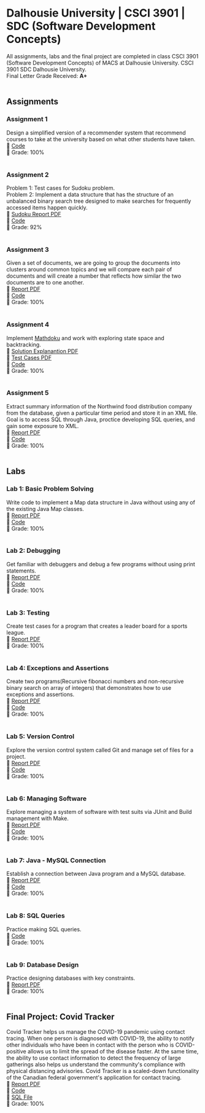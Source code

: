 # Dalhousie University | CSCI 3901 | SDC (Software Development Concepts)
All assignments, labs and the final project are completed in class CSCI 3901 (Software Development Concepts) of MACS at Dalhousie University. CSCI 3901 SDC Dalhousie University.<br/>
Final Letter Grade Received: **A+**
<br/>
<br/>
## Assignments
### Assignment 1
Design a simplified version of a recommender system that recommend courses to take at the university based on what other students have taken.<br/>
📁 [Code](https://github.com/DhrumilShah98/Dalhousie_University_CSCI3901_SDC/blob/main/Assignment_1/Assignment1)<br/>
🏫 Grade: 100%
<br/>
<br/>

### Assignment 2
Problem 1: Test cases for Sudoku problem.<br/>
Problem 2: Implement a data structure that has the structure of an unbalanced binary search tree designed to make searches for frequently accessed items happen quickly.<br/>
📄 [Sudoku Report PDF](https://github.com/DhrumilShah98/Dalhousie_University_CSCI3901_SDC/blob/main/Assignment_2/Assignment_2_Sudoku_Report.pdf)<br/>
📁 [Code](https://github.com/DhrumilShah98/Dalhousie_University_CSCI3901_SDC/blob/main/Assignment_2/Assignment2)<br/>
🏫 Grade: 92%
<br/>
<br/>

### Assignment 3
Given a set of documents, we are going to group the documents into clusters around common topics and we will compare each pair of documents and will create a number that reflects how similar the two documents are to one another.<br/>
📄 [Report PDF](https://github.com/DhrumilShah98/Dalhousie_University_CSCI3901_SDC/blob/main/Assignment_3/Assignment_3_Report.pdf)<br/>
📁 [Code](https://github.com/DhrumilShah98/Dalhousie_University_CSCI3901_SDC/blob/main/Assignment_3/Assignment3)<br/>
🏫 Grade: 100%
<br/>
<br/>

### Assignment 4
Implement [Mathdoku](http://www.mathdoku.com/) and work with exploring state space and backtracking.<br/>
📄 [Solution Explanantion PDF](https://github.com/DhrumilShah98/Dalhousie_University_CSCI3901_SDC/blob/main/Assignment_4/Assignment_4_Solution_Explanation.pdf)<br/>
📄 [Test Cases PDF](https://github.com/DhrumilShah98/Dalhousie_University_CSCI3901_SDC/blob/main/Assignment_4/Assignment_4_Test_Cases.pdf)<br/>
📁 [Code](https://github.com/DhrumilShah98/Dalhousie_University_CSCI3901_SDC/blob/main/Assignment_4/Assignment4)<br/>
🏫 Grade: 100%
<br/>
<br/>

### Assignment 5
Extract summary information of the Northwind food distribution company from the database, given a particular time period and store it in an XML file. Goal is to access SQL through Java, proctice developing SQL queries, and gain some exposure to XML.<br/>
📄 [Report PDF](https://github.com/DhrumilShah98/Dalhousie_University_CSCI3901_SDC/blob/main/Assignment_5/Assignment_5_Report.pdf)<br/>
📁 [Code](https://github.com/DhrumilShah98/Dalhousie_University_CSCI3901_SDC/blob/main/Assignment_5/Assignment5)<br/>
🏫 Grade: 100%
<br/>
<br/>

## Labs
### Lab 1: Basic Problem Solving
Write code to implement a Map data structure in Java without using any of the existing Java Map classes.<br/>
📄 [Report PDF](https://github.com/DhrumilShah98/Dalhousie_University_CSCI3901_SDC/blob/main/Lab_1/Lab_1_Basic_Problem_Solving.pdf)<br/>
📁 [Code](https://github.com/DhrumilShah98/Dalhousie_University_CSCI3901_SDC/blob/main/Lab_1/Lab1Map)<br/>
🏫 Grade: 100%
<br/>
<br/>

### Lab 2: Debugging
Get familiar with debuggers and debug a few programs without using print statements.<br/>
📄 [Report PDF](https://github.com/DhrumilShah98/Dalhousie_University_CSCI3901_SDC/blob/main/Lab_2/Lab_2_Debugging.pdf)<br/>
📁 [Code](https://github.com/DhrumilShah98/Dalhousie_University_CSCI3901_SDC/blob/main/Lab_2/Lab2Debugging)<br/>
🏫 Grade: 100%
<br/>
<br/>

### Lab 3: Testing
Create test cases for a program that creates a leader board for a sports league.<br/>
📄 [Report PDF](https://github.com/DhrumilShah98/Dalhousie_University_CSCI3901_SDC/blob/main/Lab_3/Lab_3_Testing.pdf)<br/>
🏫 Grade: 100%
<br/>
<br/>

### Lab 4: Exceptions and Assertions
Create two programs(Recursive fibonacci numbers and non-recursive binary search on array of integers) that demonstrates how to use exceptions and assertions.</br>
📄 [Report PDF](https://github.com/DhrumilShah98/Dalhousie_University_CSCI3901_SDC/blob/main/Lab_4/Lab_4_Exceptions_And_Assertions.pdf)<br/>
📁 [Code](https://github.com/DhrumilShah98/Dalhousie_University_CSCI3901_SDC/blob/main/Lab_4/ExceptionsAndAssertions)<br/>
🏫 Grade: 100%
<br/>
<br/>

### Lab 5: Version Control
Explore the version control system called Git and manage set of files for a project.<br/>
📄 [Report PDF](https://github.com/DhrumilShah98/Dalhousie_University_CSCI3901_SDC/blob/main/Lab_5/Lab_5_Version_Control.pdf)<br/>
📁 [Code](https://github.com/DhrumilShah98/Dalhousie_University_CSCI3901_SDC/blob/main/Lab_5/HfxDonair)<br/>
🏫 Grade: 100%
<br/>
<br/>

### Lab 6: Managing Software
Explore managing a system of software with test suits via JUnit and Build management with Make.</br>
📄 [Report PDF](https://github.com/DhrumilShah98/Dalhousie_University_CSCI3901_SDC/blob/main/Lab_6/Lab_6_Managing_Software.pdf)<br/>
📁 [Code](https://github.com/DhrumilShah98/Dalhousie_University_CSCI3901_SDC/blob/main/Lab_6/Makefile%20and%20UnitTests)<br/>
🏫 Grade: 100%
<br/>
<br/>

### Lab 7: Java - MySQL Connection
Establish a connection between Java program and a MySQL database.<br/>
📄 [Report PDF](https://github.com/DhrumilShah98/Dalhousie_University_CSCI3901_SDC/blob/main/Lab_7/Lab_7_Java_MySQL_Connection.pdf)<br/>
📁 [Code](https://github.com/DhrumilShah98/Dalhousie_University_CSCI3901_SDC/blob/main/Lab_7/Lab7JavaMySQLConnection)<br/>
🏫 Grade: 100%
<br/>
<br/>

### Lab 8: SQL Queries
Practice making SQL queries.<br/>
📁 [Code](https://github.com/DhrumilShah98/Dalhousie_University_CSCI3901_SDC/blob/main/Lab_8/solutions.sql)<br/>
🏫 Grade: 100%
<br/>
<br/>

### Lab 9: Database Design
Practice designing databases with key constraints.</br>
📄 [Report PDF](https://github.com/DhrumilShah98/Dalhousie_University_CSCI3901_SDC/blob/main/Lab_9/Lab_9_Database_Design.pdf)<br/>
🏫 Grade: 100%
<br/>
<br/>

## Final Project: Covid Tracker
Covid Tracker helps us manage the COVID-19 pandemic using contact tracing. When one person is diagnosed with COVID-19, the ability to notify other individuals who have been in contact with the person who is COVID-positive allows us to limit the spread of the disease faster. At the same time, the ability to use contact information to detect the frequency of large gatherings also helps us understand the community's compliance with physical distancing advisories. Covid Tracker is a scaled-down functionality of the Canadian federal government's application for contact tracing.</br>
📄 [Report PDF](https://github.com/DhrumilShah98/Dalhousie_University_CSCI3901_SDC/blob/main/Final_Project/Final_Project_Report.pdf)<br/>
📁 [Code](https://github.com/DhrumilShah98/Dalhousie_University_CSCI3901_SDC/blob/main/Final_Project/FinalProject)<br/>
📁 [SQL File](https://github.com/DhrumilShah98/Dalhousie_University_CSCI3901_SDC/blob/main/Final_Project/covid_tracker.sql)<br/>
🏫 Grade: 100%
<br/>